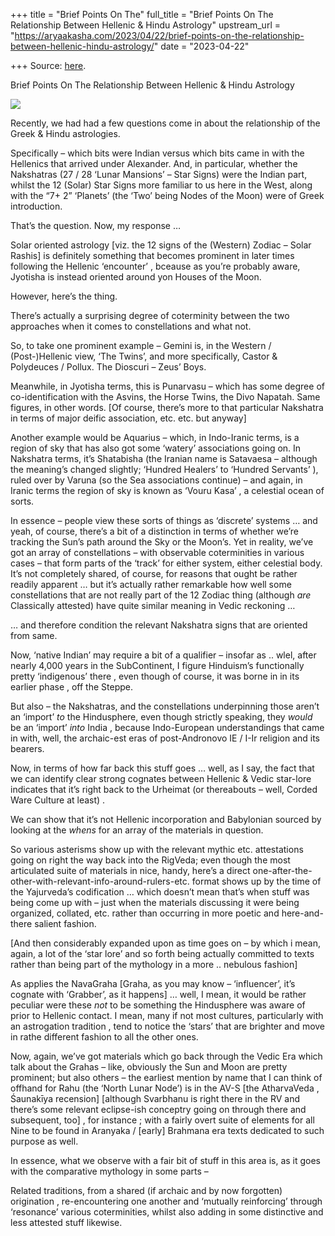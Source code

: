 +++
title = "Brief Points On The"
full_title = "Brief Points On The Relationship Between Hellenic & Hindu Astrology"
upstream_url = "https://aryaakasha.com/2023/04/22/brief-points-on-the-relationship-between-hellenic-hindu-astrology/"
date = "2023-04-22"

+++
Source: [here](https://aryaakasha.com/2023/04/22/brief-points-on-the-relationship-between-hellenic-hindu-astrology/).

Brief Points On The Relationship Between Hellenic & Hindu Astrology

![](https://aryaakasha.files.wordpress.com/2023/04/jyotisha.jpg?w=1024)

Recently, we had had a few questions come in about the relationship of the Greek & Hindu astrologies.

Specifically – which bits were Indian versus which bits came in with the Hellenics that arrived under Alexander. And, in particular, whether the Nakshatras (27 / 28 ‘Lunar Mansions’ – Star Signs) were the Indian part, whilst the 12 (Solar) Star Signs more familiar to us here in the West, along with the “7+ 2” ‘Planets’ (the ‘Two’ being Nodes of the Moon) were of Greek introduction.

That’s the question. Now, my response …

Solar oriented astrology \[viz. the 12 signs of the (Western) Zodiac – Solar Rashis\] is definitely something that becomes prominent in later times following the Hellenic ‘encounter’ , bceause as you’re probably aware, Jyotisha is instead oriented around yon Houses of the Moon.

However, here’s the thing.

There’s actually a surprising degree of coterminity between the two approaches when it comes to constellations and what not.

So, to take one prominent example – Gemini is, in the Western / (Post-)Hellenic view, ‘The Twins’, and more specifically, Castor & Polydeuces / Pollux. The Dioscuri – Zeus’ Boys.

Meanwhile, in Jyotisha terms, this is Punarvasu – which has some degree of co-identification with the Asvins, the Horse Twins, the Divo Napatah. Same figures, in other words. \[Of course, there’s more to that particular Nakshatra in terms of major deific association, etc. etc. but anyway\]

Another example would be Aquarius – which, in Indo-Iranic terms, is a region of sky that has also got some ‘watery’ associations going on. In Nakshatra terms, it’s Shatabisha (the Iranian name is Satavaesa – although the meaning’s changed slightly; ‘Hundred Healers’ to ‘Hundred Servants’ ), ruled over by Varuna (so the Sea associations continue) – and again, in Iranic terms the region of sky is known as ‘Vouru Kasa’ , a celestial ocean of sorts.

In essence – people view these sorts of things as ‘discrete’ systems … and yeah, of course, there’s a bit of a distinction in terms of whether we’re tracking the Sun’s path around the Sky or the Moon’s. Yet in reality, we’ve got an array of constellations – with observable coterminities in various cases – that form parts of the ‘track’ for either system, either celestial body. It’s not completely shared, of course, for reasons that ought be rather readily apparent … but it’s actually rather remarkable how well some constellations that are not really part of the 12 Zodiac thing (although *are* Classically attested) have quite similar meaning in Vedic reckoning …

… and therefore condition the relevant Nakshatra signs that are oriented from same.

Now, ‘native Indian’ may require a bit of a qualifier – insofar as .. wlel, after nearly 4,000 years in the SubContinent, I figure Hinduism’s functionally pretty ‘indigenous’ there , even though of course, it was borne in in its earlier phase , off the Steppe.

But also – the Nakshatras, and the constellations underpinning those aren’t an ‘import’ *to* the Hindusphere, even though strictly speaking, they *would* be an ‘import’ *into* India , because Indo-European understandings that came in with, well, the archaic-est eras of post-Andronovo IE / I-Ir religion and its bearers.

Now, in terms of how far back this stuff goes … well, as I say, the fact that we can identify clear strong cognates between Hellenic & Vedic star-lore indicates that it’s right back to the Urheimat (or thereabouts – well, Corded Ware Culture at least) .

We can show that it’s not Hellenic incorporation and Babylonian sourced by looking at the *whens* for an array of the materials in question.

So various asterisms show up with the relevant mythic etc. attestations going on right the way back into the RigVeda; even though the most articulated suite of materials in nice, handy, here’s a direct one-after-the-other-with-relevant-info-around-rulers-etc. format shows up by the time of the Yajurveda’s codification … which doesn’t mean that’s when stuff was being come up with – just when the materials discussing it were being organized, collated, etc. rather than occurring in more poetic and here-and-there salient fashion.

\[And then considerably expanded upon as time goes on – by which i mean, again, a lot of the ‘star lore’ and so forth being actually committed to texts rather than being part of the mythology in a more .. nebulous fashion\]

As applies the NavaGraha \[Graha, as you may know – ‘influencer’, it’s cognate with ‘Grabber’, as it happens\] … well, I mean, it would be rather peculiar were these *not* to be something the Hindusphere was aware of prior to Hellenic contact. I mean, many if not most cultures, particularly with an astrogation tradition , tend to notice the ‘stars’ that are brighter and move in rathe different fashion to all the other ones.

Now, again, we’ve got materials which go back through the Vedic Era which talk about the Grahas – like, obviously the Sun and Moon are pretty prominent; but also others – the earliest mention by name that I can think of offhand for Rahu (the ‘North Lunar Node’) is in the AV-S \[the AtharvaVeda , Śaunakīya recension\] \[although Svarbhanu is right there in the RV and there’s some relevant eclipse-ish conceptry going on through there and subsequent, too\] , for instance ; with a fairly overt suite of elements for all Nine to be found in Aranyaka / \[early\] Brahmana era texts dedicated to such purpose as well.

In essence, what we observe with a fair bit of stuff in this area is, as it goes with the comparative mythology in some parts –

Related traditions, from a shared (if archaic and by now forgotten) origination , re-encountering one another and ‘mutually reinforcing’ through ‘resonance’ various coterminities, whilst also adding in some distinctive and less attested stuff likewise.
